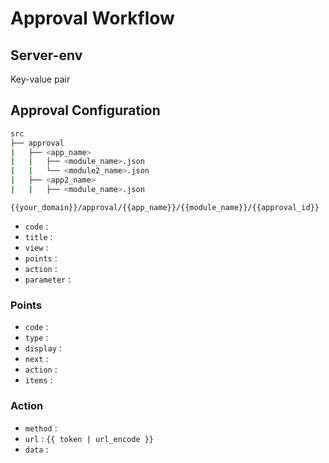 # Approval Workflow

## Server-env

Key-value pair

## Approval Configuration

```bash
src
├── approval
|   ├── <app_name>
|   |   ├── <module_name>.json
|   |   └── <module2_name>.json
|   ├── <app2_name>
|   |   ├── <module_name>.json
```

`{{your_domain}}/approval/{{app_name}}/{{module_name}}/{{approval_id}}`

* `code`      : 
* `title`     : 
* `view`      : 
* `points`    : 
* `action`    : 
* `parameter` : 

### Points

* `code`      : 
* `type`      : 
* `display`   : 
* `next`      : 
* `action`    : 
* `items`     : 

### Action

* `method`    :
* `url`       : `{{ token | url_encode }}`
* `data`      :
